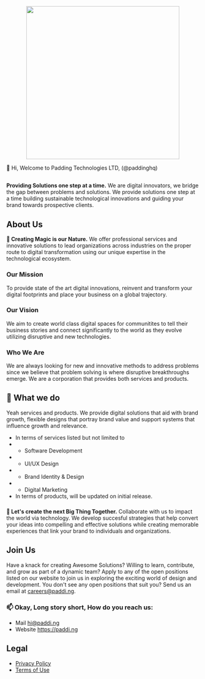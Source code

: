 <p align="center"><a href="https://paddi.ng" target="_blank"><img src="https://via.placeholder.com/400x100.svg" width="400"></a></p>


👋 Hi, Welcome to Padding Technologies LTD, (@paddinghq) 
##
**Providing Solutions one step at a time.** We are digital innovators, we bridge the gap between problems and solutions. We provide solutions one step at a time building sustainable technological innovations and guiding your brand towards prospective clients.
## About Us
**👀 Creating Magic is our Nature.** We offer professional services and innovative solutions to lead organizations across industries on the proper route to digital transformation using our unique expertise in the technological ecosystem.
### Our Mission
To provide state of the art digital innovations, reinvent and transform your digital footprints and place your business on a global trajectory.
### Our Vision 
We aim to create world class digital spaces for communitites to tell their business stories and connect significantly to the world as they evolve utilizing disruptive and new technologies.
### Who We Are
We are always looking for new and innovative methods to address problems since we believe that problem solving is where disruptive breakthroughs emerge. We are a corporation that provides both services and products.
## 🌱 What we do
Yeah services and products. We provide digital solutions that aid with brand growth, flexible designs that portray brand value and support systems that influence growth and relevance.
- In terms of services listed but not limited to 
- - Software Development
- - UI/UX Design
- - Brand Identity & Design
- - Digital Marketing
- In terms of products, will be updated on initial release. 
###
**💞️ Let's create the next Big Thing Together.** Collaborate with us to impact the world via technology. We develop succesful strategies that help convert your ideas into compelling and effective solutions while creating memorable experiences that link your brand to individuals and organizations.
## Join Us
Have a knack for creating Awesome Solutions? Willing to learn, contribute, and grow as part of a dynamic team? Apply to any of the open positions listed on our website to join us in exploring the exciting world of design and development. You don't see any open positions that suit you? Send us an email at careers@paddi.ng.
### 📫 Okay, Long story short, How do you reach us:
- Mail hi@paddi.ng
- Website https://paddi.ng


## Legal
- [Privacy Policy](https://paddi.ng/legal/privacy-policy) 
- [Terms of Use](https://paddi.ng/legal/terms-of-use)

<!---
paddinghq/paddinghq is a ✨ special ✨ repository because its `README.md` (this file) appears on your GitHub profile.
You can click the Preview link to take a look at your changes.
--->
